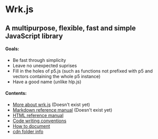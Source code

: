 # Wrk.js

## A multipurpose, flexible, fast and simple JavaScript library

#### Goals:
- Be fast through simplicity
- Leave no unexpected suprises
- Fill in the holes of p5.js (such as functions not prefixed with p5 and vectors containing the whole p5 instance)
- Have a good name (unlike hlp.js)

#### Contents:
- [More about wrk.js]() (Doesn't exist yet)
- [Markdown reference manual](/reference/reference.md) (Doesn't exist yet)
- [HTML reference manual](https://wrkjs.thatcoolcoder.repl.co/reference/htmlReference/contents.html)
- [Code writing conventions](/documentation/codeWritingConventions.md)
- [How to document](/documentation/howToDocument.md)
- [cdn folder info](/documentation/cdn.md)